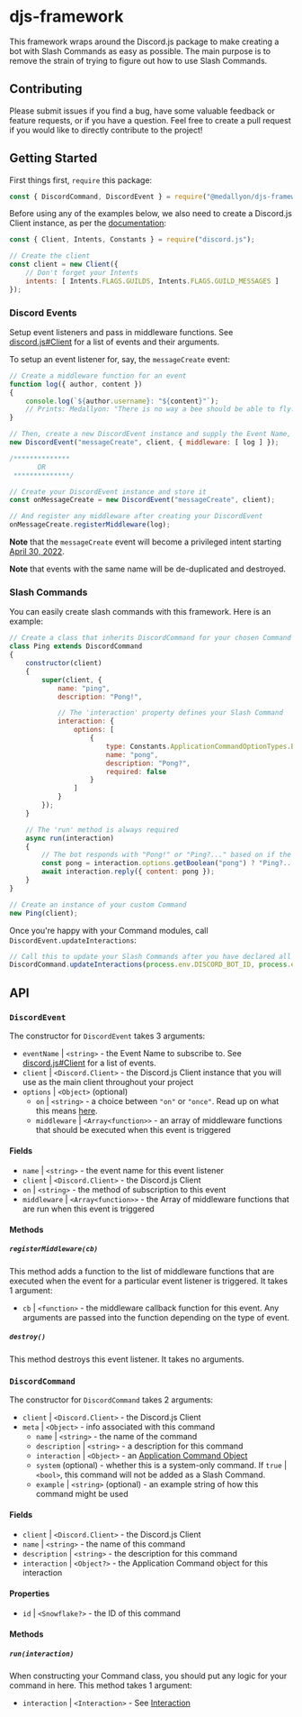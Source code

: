 # djs-framework
This framework wraps around the Discord.js package to make creating a bot with Slash Commands as easy as possible. The main purpose is to remove the strain of trying to figure out how to use Slash Commands.

## Contributing
Please submit issues if you find a bug, have some valuable feedback or feature requests, or if you have a question. Feel free to create a pull request if you would like to directly contribute to the project!

## Getting Started
First things first, `require` this package:

```js
const { DiscordCommand, DiscordEvent } = require("@medallyon/djs-framework");
```

Before using any of the examples below, we also need to create a Discord.js Client instance, as per the [documentation](https://discord.js.org/#/docs/main/stable/general/welcome):

```js
const { Client, Intents, Constants } = require("discord.js");

// Create the client
const client = new Client({
    // Don't forget your Intents
    intents: [ Intents.FLAGS.GUILDS, Intents.FLAGS.GUILD_MESSAGES ]
});
```

### Discord Events
Setup event listeners and pass in middleware functions. See [discord.js#Client](https://discord.js.org/#/docs/main/stable/class/Client) for a list of events and their arguments.

To setup an event listener for, say, the `messageCreate` event:
```js
// Create a middleware function for an event
function log({ author, content })
{
    console.log(`${author.username}: "${content}"`);
    // Prints: Medallyon: "There is no way a bee should be able to fly."
}

// Then, create a new DiscordEvent instance and supply the Event Name, the Client, and any Options
new DiscordEvent("messageCreate", client, { middleware: [ log ] });

/**************
       OR
 **************/

// Create your DiscordEvent instance and store it
const onMessageCreate = new DiscordEvent("messageCreate", client);

// And register any middleware after creating your DiscordEvent
onMessageCreate.registerMiddleware(log);
```

**Note** that the `messageCreate` event will become a privileged intent starting [April 30, 2022](https://support-dev.discord.com/hc/en-us/articles/4404772028055-Message-Content-Privileged-Intent-for-Verified-Bots).

**Note** that events with the same name will be de-duplicated and destroyed.

### Slash Commands
You can easily create slash commands with this framework. Here is an example:

```js
// Create a class that inherits DiscordCommand for your chosen Command
class Ping extends DiscordCommand
{
    constructor(client)
    {
        super(client, {
            name: "ping",
            description: "Pong!",

            // The 'interaction' property defines your Slash Command
            interaction: {
                options: [
                    {
                        type: Constants.ApplicationCommandOptionTypes.BOOLEAN,
                        name: "pong",
                        description: "Pong?",
                        required: false
                    }
                ]
            }
        });
    }

    // The 'run' method is always required
    async run(interaction)
    {
        // The bot responds with "Pong!" or "Ping?..." based on if the user supplied the 'pong' option
        const pong = interaction.options.getBoolean("pong") ? "Ping?..." : "Pong!";
        await interaction.reply({ content: pong });
    }
}

// Create an instance of your custom Command
new Ping(client);
```

Once you're happy with your Command modules, call `DiscordEvent.updateInteractions`:
```js
// Call this to update your Slash Commands after you have declared all of your custom Commands
DiscordCommand.updateInteractions(process.env.DISCORD_BOT_ID, process.env.DISCORD_TOKEN);
```

## API

### `DiscordEvent`
The constructor for `DiscordEvent` takes 3 arguments:

+ `eventName` | `<string>` - the Event Name to subscribe to. See [discord.js#Client](https://discord.js.org/#/docs/main/stable/class/Client) for a list of events.
+ `client` | `<Discord.Client>` - the Discord.js Client instance that you will use as the main client throughout your project
+ `options` | `<Object>` (optional)
  + `on` | `<string>` - a choice between `"on"` or `"once"`. Read up on what this means [here](https://nodejs.org/api/events.html#handling-events-only-once).
  + `middleware` | `<Array<function>>` - an array of middleware functions that should be executed when this event is triggered

#### Fields

+ `name` | `<string>` - the event name for this event listener
+ `client` | `<Discord.Client>` - the Discord.js Client
+ `on` | `<string>` - the method of subscription to this event
+ `middleware` | `<Array<function>>` - the Array of middleware functions that are run when this event is triggered

#### Methods

##### `registerMiddleware(cb)`
This method adds a function to the list of middleware functions that are executed when the event for a particular event listener is triggered. It takes 1 argument:

+ `cb` | `<function>` - the middleware callback function for this event. Any arguments are passed into the function depending on the type of event.

##### `destroy()`
This method destroys this event listener. It takes no arguments.

### `DiscordCommand`
The constructor for `DiscordCommand` takes 2 arguments:

+ `client` | `<Discord.Client>` - the Discord.js Client
+ `meta` | `<Object>` - info associated with this command
  + `name` | `<string>` - the name of the command
  + `description` | `<string>` - a description for this command
  + `interaction` | `<Object>` - an [Application Command Object](https://discord.com/developers/docs/interactions/application-commands#create-global-application-command)
  + `system` (optional) - whether this is a system-only command. If `true` | `<bool>`, this command will not be added as a Slash Command.
  + `example` | `<string>` (optional) - an example string of how this command might be used

#### Fields

+ `client` | `<Discord.Client>` - the Discord.js Client
+ `name` | `<string>` - the name of this command
+ `description` | `<string>` - the description for this command
+ `interaction` | `<Object?>` - the Application Command object for this interaction

#### Properties

+ `id` | `<Snowflake?>` - the ID of this command

#### Methods

##### `run(interaction)`
When constructing your Command class, you should put any logic for your command in here. This method takes 1 argument:

+ `interaction` | `<Interaction>` - See [Interaction](https://discord.js.org/#/docs/main/13.3.0/class/Interaction)

